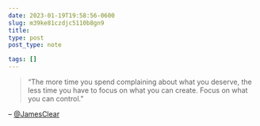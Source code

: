 ```yaml
---
date: 2023-01-19T19:58:56-0600
slug: m39ke81czdjc5110b8gn9
title: 
type: post
post_type: note

tags: []
---
```


> 
> “The more time you spend complaining about what you deserve, the less time you have to focus on what you can create. Focus on what you can control.”
> 
> 
> 


– [@JamesClear](https://jamesclear.com/3-2-1/january-19-2023)



